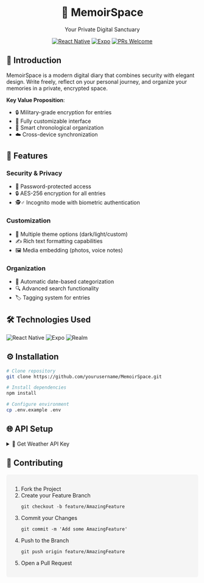 <h1 align="center">📔 MemoirSpace</h1>
<p align="center">Your Private Digital Sanctuary</p>

<div align="center">

[![React Native](https://img.shields.io/badge/React%20Native-0.73.6-61dafb?style=flat&logo=react)](https://reactnative.dev/)
[![Expo](https://img.shields.io/badge/Expo-6.3.5-000020?style=flat&logo=expo)](https://expo.io/)
[![PRs Welcome](https://img.shields.io/badge/PRs-welcome-brightgreen.svg?style=flat)](https://makeapullrequest.com)

</div>

## 🌟 Introduction

MemoirSpace is a modern digital diary that combines security with elegant design. Write freely, reflect on your personal journey, and organize your memories in a private, encrypted space.

**Key Value Proposition**:
- 🔒 Military-grade encryption for entries
- 🎨 Fully customizable interface
- 📆 Smart chronological organization
- ☁️ Cross-device synchronization

## 🚀 Features

### Security & Privacy
- 🔑 Password-protected access
- 🔒 AES-256 encryption for all entries
- 🕵️♂️ Incognito mode with biometric authentication

### Customization
- 🎨 Multiple theme options (dark/light/custom)
- ✍️ Rich text formatting capabilities
- 🖼️ Media embedding (photos, voice notes)

### Organization
- 📅 Automatic date-based categorization
- 🔍 Advanced search functionality
- 🏷️ Tagging system for entries

## 🛠️ Technologies Used

![React Native](https://img.shields.io/badge/-React_Native-61DAFB?logo=react&logoColor=white)
![Expo](https://img.shields.io/badge/-Expo-000020?logo=expo&logoColor=white)
![Realm](https://img.shields.io/badge/-Realm-39477F?logo=realm&logoColor=white)

## ⚙️ Installation

```bash
# Clone repository
git clone https://github.com/yourusername/MemoirSpace.git

# Install dependencies
npm install

# Configure environment
cp .env.example .env
```
<h2>🌐 API Setup</h2>
<details>
<summary>📌 Get Weather API Key</summary>
<ol>
  <li>Visit <a href="https://www.weatherapi.com/">weatherapi.com</a></li>
  <li>Create free account</li>
  <li>Copy your API key</li>
  <li>Create <code>api/weatherAPI.js</code> file:</li>
</ol>

<pre><code class="language-javascript">const apiKey = "YOUR_API_KEY_HERE";</code></pre>
</details>


<h2>🤝 Contributing</h2>
<div style="background: #f5f5f5; padding: 15px; border-radius: 5px;">
  <ol>
    <li>Fork the Project</li>
    <li>Create your Feature Branch
      <pre><code>git checkout -b feature/AmazingFeature</code></pre>
    </li>
    <li>Commit your Changes
      <pre><code>git commit -m 'Add some AmazingFeature'</code></pre>
    </li>
    <li>Push to the Branch
      <pre><code>git push origin feature/AmazingFeature</code></pre>
    </li>
    <li>Open a Pull Request</li>
  </ol>
</div>
